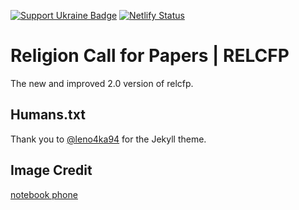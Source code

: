 [![Support Ukraine Badge](https://bit.ly/support-ukraine-now)](https://github.com/support-ukraine/support-ukraine) [![Netlify Status](https://api.netlify.com/api/v1/badges/8107c3d7-33d5-4a0d-ad6e-a142cbce15fb/deploy-status)](https://app.netlify.com/sites/relcfp/deploys)

# Religion Call for Papers | RELCFP
The new and improved 2.0 version of relcfp.

## Humans.txt
Thank you to [@leno4ka94](https://github.com/leno4ka94) for the Jekyll theme.


## Image Credit
[notebook phone](https://pixabay.com/images/id-2846221/)
